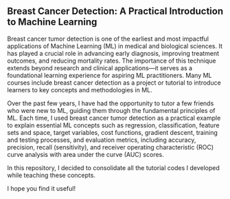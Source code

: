 ## Breast Cancer Detection: A Practical Introduction to Machine Learning

Breast cancer tumor detection is one of the earliest and most impactful applications of Machine Learning (ML) in medical and biological sciences. It has played a crucial role in advancing early diagnosis, improving treatment outcomes, and reducing mortality rates. The importance of this technique extends beyond research and clinical applications—it serves as a foundational learning experience for aspiring ML practitioners. Many ML courses include breast cancer detection as a project or tutorial to introduce learners to key concepts and methodologies in ML.

Over the past few years, I have had the opportunity to tutor a few friends who were new to ML, guiding them through the fundamental principles of ML. Each time, I used breast cancer tumor detection as a practical example to explain essential ML concepts such as regression, classification, feature sets and space, target variables, cost functions, gradient descent, training and testing processes, and evaluation metrics, including accuracy, precision, recall (sensitivity), and receiver operating characteristic (ROC) curve analysis with area under the curve (AUC) scores.

In this repository, I decided to consolidate all the tutorial codes I developed while teaching these concepts.

I hope you find it useful!
